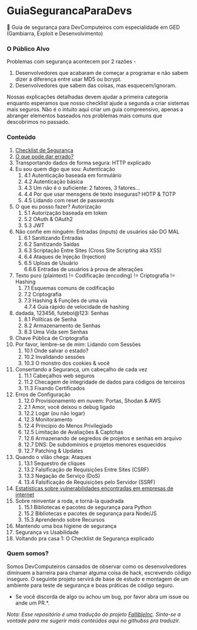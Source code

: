 # GuiaSegurancaParaDevs
:notebook: Guia de segurança para DevComputeiros com especialidade em GED (Gambiarra, Exploit e Desenvolvimento)

### O Público Alvo

Problemas com segurança acontecem por 2 razões - 

1. Desenvolvedores que acabaram de começar a programar e não sabem dizer a diferença entre usar MD5 ou bcrypt.
2. Desenvolvedores que sabem das coisas, mas esquecem/ignoram.

Nossas explicações detalhadas devem ajudar a primeira categoria enquanto esperamos que nosso checklist ajude a segunda a criar sistemas mais seguros. Não é o intuito aqui criar um guia compreensivo, apenas a abranger elementos baseados nos problemas mais comuns que descobrimos no passado.



### Conteúdo

1. [Checklist de Segurança](security-checklist.md)
2. [O que pode dar errado?](o-que-pode-dar-errado.md)
3. Transportando dados de forma segura: HTTP explicado
4. Eu sou quem digo que sou: Autenticação 	
    1. 4.1 Autenticação baseada em formulário    
    2. 4.2 Autenticação básica	
    3. 4.3 Um não é o suficiente: 2 fatores, 3 fatores... 	
    4. 4.4 Por que usar mensgens de texto inseguras? HOTP & TOTP 	
    5. 4.5 Lidando com reset de passwords     
5. O que eu posso fazer? Autorização	
    1. 5.1 Autorização baseada em token
    2. 5.2 OAuth & OAuth2  
    3. 5.3 JWT	
6. Não confie em ninguém: Entradas (inputs) de usuários são DO MAL	
    1. 6.1 Sanitizando Entradas  	
    2. 6.2 Sanitizando Saídas 
    3. 6.3 Scriptação Entre Sites (Cross Site Scripting aka XSS)  	
    4. 6.4 Ataques de Injeção (Injection) 	
    5. 6.5 Uploas de Usuário 	
    6.6.6 Entradas de usuários à prova de alterações 	
7. Texto puro (plaintext) != Codificação (encoding) != Criptografia  != Hashing  	
    1. 7.1 Esquemas comuns de codificação 		
    2. 7.2 Criptografia 	
    3. 7.3 Hashing & Funções de uma via 	
    4.7.4 Guia rápido de velocidade de hashing 	
8. dadada, 123456, futebol@123: Senhas 	
    1. 8.1 Políticas de Senha 		
    2. 8.2 Armazenamento de Senhas  
    3. 8.3 Uma Vida sem Senhas 
9. Chave Pública de Criptografia  
10. Por favor, lembre-se de mim: Lidando com Sessões 		
    1. 10.1 Onde salvar o estado? 
    2. 10.2 Invalidando sessões
    3. 10.3 O monstro dos cookies & você 	
11. Consertando a Segurança, um cabeçalho de cada vez 
    1. 11.1 Cabeçalhos web seguros 
    2. 11.2 Checagem de integridade de dados para códigos de terceiros 
    3. 11.3 Fixando Certificados 	
12. Erros de Configuração 
    1. 12.0 Provisionamento em nuvem: Portas, Shodan & AWS 	
    2. 2.1 Amor, você deixou o debug ligado 	
    3. 12.2 Logar (ou não logar) 	
    4. 12.3 Monitoramento  
    5. 12.4 Princípio do Menos Privilegiado 
    6. 12.5 Limitação de Avaliações & Captchas 
    7. 12.6 Armazenando de segredos de projetos e senhas em arquivo 
    8. 12.7 DNS: De subdomínios e projetos menores esquecidos  	
    9. 12.7 Patching & Updates  	
13. Quando o vilão chega: Ataques 	
    1. 13.1 Sequestro de cliques 	
    2. 13.2 Falsificação de Requisições Entre Sites (CSRF) 	
    3. 13.3 Negação de Serviço (DoS) 	
    4. 13.4 Falsificação de Requisições pelo Servidor (SSRF) 	
14. [Estatísticas sobre vulnerabilidades encontradas em empresas de internet](vulnerabilities-stats.md)   
15. Sobre reinventar a roda, e torná-la quadrada 
    1. 15.1 Bibliotecas e pacotes de segurança para Python  
    2. 15.2 Bibliotecas e pacotes de segurança para Node/JS 	
    3. 15.3 Aprendendo sobre Recursos     
16. Mantendo uma boa higiene de segurança 
17. Segurança vs Usabilidade 
18. Voltando pra casa 1: O Checklist de Segurança explicado 
 



### Quem somos?

Somos DevComputeiros cansados de observar como os desenvolvedores diminuem a barreira para chamar alguma coisa de hack, escrevendo código inseguro. O seguinte projeto servirá de base de estudo e montagem de um ambiente para teste de segurança e boas práticas de código seguro.

* Se você discorda de algo ou achou um bug, por favor abra um issue ou ande um PR.*.

*Nota: Esse repositório é uma tradução do projeto [FallibleInc](https://github.com/FallibleInc/security-guide-for-developersFail). Sinta-se a vontade para me sugerir mais conteúdos aqui no githubss pra traduzir.*
